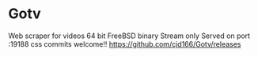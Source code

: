 # Gotv
Web scraper for videos
64 bit FreeBSD binary
Stream only
Served on port :19188
css commits welcome!! 
https://github.com/cjd166/Gotv/releases
